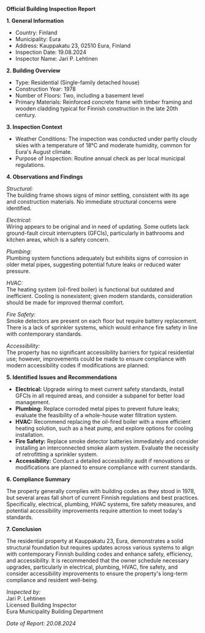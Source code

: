 **Official Building Inspection Report**

**1. General Information**

- Country: Finland
- Municipality: Eura
- Address: Kauppakatu 23, 02510 Eura, Finland
- Inspection Date: 19.08.2024
- Inspector Name: Jari P. Lehtinen

**2. Building Overview**

- Type: Residential (Single-family detached house)
- Construction Year: 1978
- Number of Floors: Two, including a basement level
- Primary Materials: Reinforced concrete frame with timber framing and wooden cladding typical for Finnish construction in the late 20th century.

**3. Inspection Context**

- Weather Conditions: The inspection was conducted under partly cloudy skies with a temperature of 18°C and moderate humidity, common for Eura's August climate.
- Purpose of Inspection: Routine annual check as per local municipal regulations.

**4. Observations and Findings**

*Structural:*  
The building frame shows signs of minor settling, consistent with its age and construction materials. No immediate structural concerns were identified.

*Electrical:*  
Wiring appears to be original and in need of updating. Some outlets lack ground-fault circuit interrupters (GFCIs), particularly in bathrooms and kitchen areas, which is a safety concern.

*Plumbing:*  
Plumbing system functions adequately but exhibits signs of corrosion in older metal pipes, suggesting potential future leaks or reduced water pressure.

*HVAC:*  
The heating system (oil-fired boiler) is functional but outdated and inefficient. Cooling is nonexistent; given modern standards, consideration should be made for improved thermal comfort.

*Fire Safety:*  
Smoke detectors are present on each floor but require battery replacement. There is a lack of sprinkler systems, which would enhance fire safety in line with contemporary standards.

*Accessibility:*  
The property has no significant accessibility barriers for typical residential use; however, improvements could be made to ensure compliance with modern accessibility codes if modifications are planned.

**5. Identified Issues and Recommendations**

- **Electrical:** Upgrade wiring to meet current safety standards, install GFCIs in all required areas, and consider a subpanel for better load management.
- **Plumbing:** Replace corroded metal pipes to prevent future leaks; evaluate the feasibility of a whole-house water filtration system.
- **HVAC:** Recommend replacing the oil-fired boiler with a more efficient heating solution, such as a heat pump, and explore options for cooling installation.
- **Fire Safety:** Replace smoke detector batteries immediately and consider installing an interconnected smoke alarm system. Evaluate the necessity of retrofitting a sprinkler system.
- **Accessibility:** Conduct a detailed accessibility audit if renovations or modifications are planned to ensure compliance with current standards.

**6. Compliance Summary**

The property generally complies with building codes as they stood in 1978, but several areas fall short of current Finnish regulations and best practices. Specifically, electrical, plumbing, HVAC systems, fire safety measures, and potential accessibility improvements require attention to meet today's standards.

**7. Conclusion**

The residential property at Kauppakatu 23, Eura, demonstrates a solid structural foundation but requires updates across various systems to align with contemporary Finnish building codes and enhance safety, efficiency, and accessibility. It is recommended that the owner schedule necessary upgrades, particularly in electrical, plumbing, HVAC, fire safety, and consider accessibility improvements to ensure the property's long-term compliance and resident well-being.

_Inspected by:_  
Jari P. Lehtinen  
Licensed Building Inspector  
Eura Municipality Building Department  

_Date of Report: 20.08.2024_
